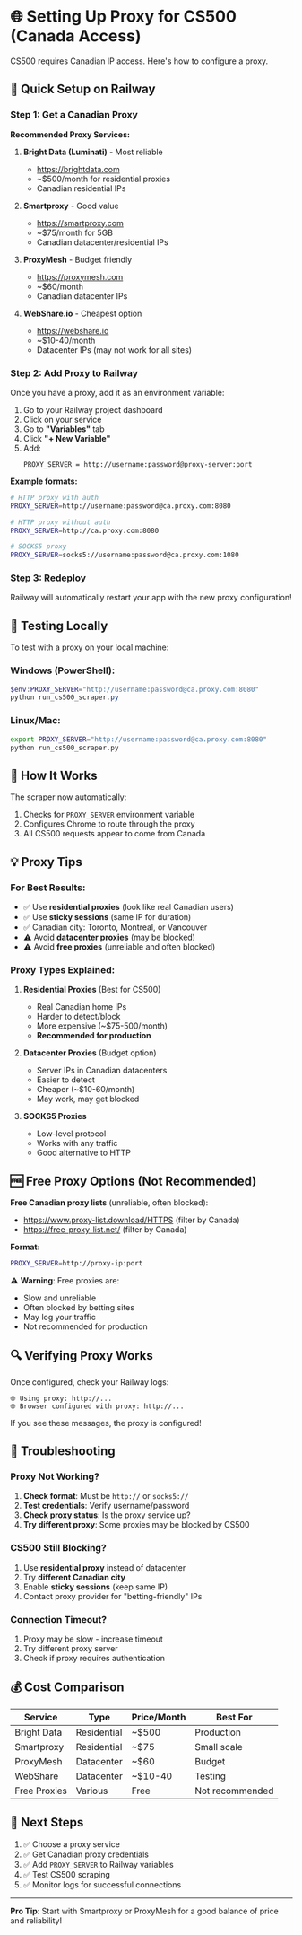 # 🌐 Setting Up Proxy for CS500 (Canada Access)

CS500 requires Canadian IP access. Here's how to configure a proxy.

## 🚀 Quick Setup on Railway

### Step 1: Get a Canadian Proxy

**Recommended Proxy Services:**

1. **Bright Data (Luminati)** - Most reliable

   - https://brightdata.com
   - ~$500/month for residential proxies
   - Canadian residential IPs

2. **Smartproxy** - Good value

   - https://smartproxy.com
   - ~$75/month for 5GB
   - Canadian datacenter/residential IPs

3. **ProxyMesh** - Budget friendly

   - https://proxymesh.com
   - ~$60/month
   - Canadian datacenter IPs

4. **WebShare.io** - Cheapest option
   - https://webshare.io
   - ~$10-40/month
   - Datacenter IPs (may not work for all sites)

### Step 2: Add Proxy to Railway

Once you have a proxy, add it as an environment variable:

1. Go to your Railway project dashboard
2. Click on your service
3. Go to **"Variables"** tab
4. Click **"+ New Variable"**
5. Add:
   ```
   PROXY_SERVER = http://username:password@proxy-server:port
   ```

**Example formats:**

```bash
# HTTP proxy with auth
PROXY_SERVER=http://username:password@ca.proxy.com:8080

# HTTP proxy without auth
PROXY_SERVER=http://ca.proxy.com:8080

# SOCKS5 proxy
PROXY_SERVER=socks5://username:password@ca.proxy.com:1080
```

### Step 3: Redeploy

Railway will automatically restart your app with the new proxy configuration!

## 🧪 Testing Locally

To test with a proxy on your local machine:

### Windows (PowerShell):

```powershell
$env:PROXY_SERVER="http://username:password@ca.proxy.com:8080"
python run_cs500_scraper.py
```

### Linux/Mac:

```bash
export PROXY_SERVER="http://username:password@ca.proxy.com:8080"
python run_cs500_scraper.py
```

## 🔧 How It Works

The scraper now automatically:

1. Checks for `PROXY_SERVER` environment variable
2. Configures Chrome to route through the proxy
3. All CS500 requests appear to come from Canada

## 💡 Proxy Tips

### For Best Results:

- ✅ Use **residential proxies** (look like real Canadian users)
- ✅ Use **sticky sessions** (same IP for duration)
- ✅ Canadian city: Toronto, Montreal, or Vancouver
- ⚠️ Avoid **datacenter proxies** (may be blocked)
- ⚠️ Avoid **free proxies** (unreliable and often blocked)

### Proxy Types Explained:

1. **Residential Proxies** (Best for CS500)

   - Real Canadian home IPs
   - Harder to detect/block
   - More expensive (~$75-500/month)
   - **Recommended for production**

2. **Datacenter Proxies** (Budget option)

   - Server IPs in Canadian datacenters
   - Easier to detect
   - Cheaper (~$10-60/month)
   - May work, may get blocked

3. **SOCKS5 Proxies**
   - Low-level protocol
   - Works with any traffic
   - Good alternative to HTTP

## 🆓 Free Proxy Options (Not Recommended)

**Free Canadian proxy lists** (unreliable, often blocked):

- https://www.proxy-list.download/HTTPS (filter by Canada)
- https://free-proxy-list.net/ (filter by Canada)

**Format:**

```bash
PROXY_SERVER=http://proxy-ip:port
```

⚠️ **Warning**: Free proxies are:

- Slow and unreliable
- Often blocked by betting sites
- May log your traffic
- Not recommended for production

## 🔍 Verifying Proxy Works

Once configured, check your Railway logs:

```
🌐 Using proxy: http://...
🌐 Browser configured with proxy: http://...
```

If you see these messages, the proxy is configured!

## 🐛 Troubleshooting

### Proxy Not Working?

1. **Check format**: Must be `http://` or `socks5://`
2. **Test credentials**: Verify username/password
3. **Check proxy status**: Is the proxy service up?
4. **Try different proxy**: Some proxies may be blocked by CS500

### CS500 Still Blocking?

1. Use **residential proxy** instead of datacenter
2. Try **different Canadian city**
3. Enable **sticky sessions** (keep same IP)
4. Contact proxy provider for "betting-friendly" IPs

### Connection Timeout?

1. Proxy may be slow - increase timeout
2. Try different proxy server
3. Check if proxy requires authentication

## 💰 Cost Comparison

| Service      | Type        | Price/Month | Best For        |
| ------------ | ----------- | ----------- | --------------- |
| Bright Data  | Residential | ~$500       | Production      |
| Smartproxy   | Residential | ~$75        | Small scale     |
| ProxyMesh    | Datacenter  | ~$60        | Budget          |
| WebShare     | Datacenter  | ~$10-40     | Testing         |
| Free Proxies | Various     | Free        | Not recommended |

## 📝 Next Steps

1. ✅ Choose a proxy service
2. ✅ Get Canadian proxy credentials
3. ✅ Add `PROXY_SERVER` to Railway variables
4. ✅ Test CS500 scraping
5. ✅ Monitor logs for successful connections

---

**Pro Tip**: Start with Smartproxy or ProxyMesh for a good balance of price and reliability!
